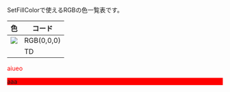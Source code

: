 SetFillColorで使えるRGBの色一覧表です。

|  色  |  コード  |
| ---- | ---- |
|  <img src="http://www.gazaihanbai.jp/upload/save_image/001000/s1iventcolor-023.jpg"/>  |  RGB(0,0,0)  |
|    |  TD  |

<span style="color: red;">aiueo</span>
<div style="background: red;">aaa</div>
